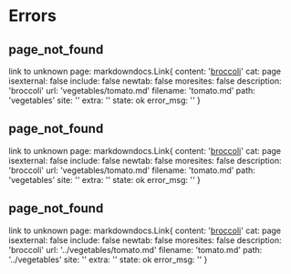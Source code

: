 # Errors



## page_not_found 

link to unknown page: markdowndocs.Link{
    content: '[broccoli](vegetables/tomato.md)'
    cat: page
    isexternal: false
    include: false
    newtab: false
    moresites: false
    description: 'broccoli'
    url: 'vegetables/tomato.md'
    filename: 'tomato.md'
    path: 'vegetables'
    site: ''
    extra: ''
    state: ok
    error_msg: ''
}


## page_not_found 

link to unknown page: markdowndocs.Link{
    content: '[broccoli](vegetables/tomato.md)'
    cat: page
    isexternal: false
    include: false
    newtab: false
    moresites: false
    description: 'broccoli'
    url: 'vegetables/tomato.md'
    filename: 'tomato.md'
    path: 'vegetables'
    site: ''
    extra: ''
    state: ok
    error_msg: ''
}


## page_not_found 

link to unknown page: markdowndocs.Link{
    content: '[broccoli](../vegetables/tomato.md)'
    cat: page
    isexternal: false
    include: false
    newtab: false
    moresites: false
    description: 'broccoli'
    url: '../vegetables/tomato.md'
    filename: 'tomato.md'
    path: '../vegetables'
    site: ''
    extra: ''
    state: ok
    error_msg: ''
}

